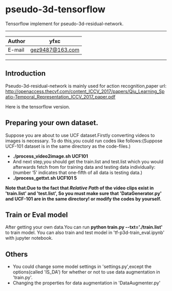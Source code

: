 pseudo-3d-tensorflow
=========================
Tensorflow implement for pseudo-3d-residual-network.
****

|Author|yfxc|
|---|---
|E-mail|gez9487@163.com

****
## Introduction
Pseudo-3d-residual-network is mainly used for action recognition,paper url:
http://openaccess.thecvf.com/content_ICCV_2017/papers/Qiu_Learning_Spatio-Temporal_Representation_ICCV_2017_paper.pdf

Here is the tensorflow version.
## Preparing your own dataset.
Suppose you are about to use UCF dataset.Firstly converting videos to images is necessary.
To do this,you could run codes like follows:(Suppose UCF-101 dataset is in the same directory as the code-files.)
- **./process_video2image.sh UCF101** 
- And next step,you should get the train.list and test.list which you would afterwards fetch from for training data and testing
data individually:(number ‘5’ indicates that one-fifth of all data is testing data.)
- **./process_gettxt.sh UCF101 5**

**Note that:Due to the fact that *Relative Path* of the video clips exist in 'train.list' and 'test.list',
So you must make sure that 'DataGenerator.py' and UCF-101 are in the same directory! or modify the codes by yourself.**
## Train or Eval model     
After getting your own data.You can run **python train.py --txt='./train.list'** to train model.
You can also train and test model in 'tf-p3d-train_eval.ipynb' with jupyter notebook.
## Others
- You could change some model settings in 'settings.py',except the options(called 'IS_DA') for whether or not to use data augmentation in 'train.py'.
- Changing the properties for data augmentation in 'DataAugmenter.py'
    

